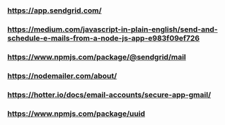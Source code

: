 ### https://app.sendgrid.com/
### https://medium.com/javascript-in-plain-english/send-and-schedule-e-mails-from-a-node-js-app-e983f09ef726
### https://www.npmjs.com/package/@sendgrid/mail
### https://nodemailer.com/about/
### https://hotter.io/docs/email-accounts/secure-app-gmail/
### https://www.npmjs.com/package/uuid
